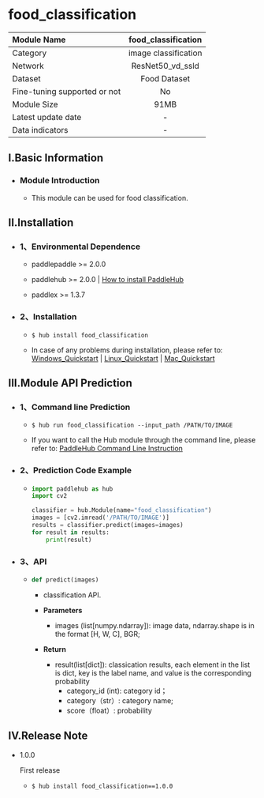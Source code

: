 # food_classification

|Module Name|food_classification|
| :--- | :---: |
|Category|image classification|
|Network|ResNet50_vd_ssld|
|Dataset|Food Dataset|
|Fine-tuning supported or not|No|
|Module Size|91MB|
|Latest update date|-|
|Data indicators|-|


## I.Basic Information



- ### Module Introduction

  - This module can be used for food classification.

## II.Installation

- ### 1、Environmental Dependence  

  - paddlepaddle >= 2.0.0  

  - paddlehub >= 2.0.0  | [How to install PaddleHub]()

  - paddlex >= 1.3.7


- ### 2、Installation

  - ```shell
    $ hub install food_classification
    ```
  - In case of any problems during installation, please refer to: [Windows_Quickstart]() | [Linux_Quickstart]() | [Mac_Quickstart]()

## III.Module API Prediction

- ### 1、Command line Prediction

  - ```shell
    $ hub run food_classification --input_path /PATH/TO/IMAGE
    ```
  - If you want to call the Hub module through the command line, please refer to: [PaddleHub Command Line Instruction](../../../../docs/docs_ch/tutorial/cmd_usage.rst)

- ### 2、Prediction Code Example

  - ```python
    import paddlehub as hub
    import cv2

    classifier = hub.Module(name="food_classification")
    images = [cv2.imread('/PATH/TO/IMAGE')]
    results = classifier.predict(images=images)
    for result in results:
        print(result)
    ```

- ### 3、API

  - ```python
    def predict(images)
    ```
    - classification API.
    - **Parameters**
      - images (list\[numpy.ndarray\]): image data, ndarray.shape is in the format [H, W, C], BGR;

    - **Return**
      - result(list[dict]): classication results, each element in the list is dict, key is the label name, and value is the corresponding probability
        - category_id (int): category id；
        - category（str）: category name;
        - score（float）: probability





## IV.Release Note

* 1.0.0

  First release

  - ```shell
    $ hub install food_classification==1.0.0
    ```
